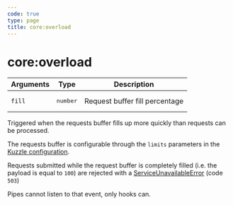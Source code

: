 ```yaml
---
code: true
type: page
title: core:overload
---
```


# core:overload



| Arguments | Type              | Description                    |
| --------- | ----------------- | ------------------------------ |
| `fill`    | <pre>number</pre> | Request buffer fill percentage |

Triggered when the requests buffer fills up more quickly than requests can be processed.

The requests buffer is configurable through the `limits` parameters in the [Kuzzle configuration](/core/1/guides/essentials/configuration/).

Requests submitted while the request buffer is completely filled (i.e. the payload is equal to `100`) are rejected with a [ServiceUnavailableError](/core/1/api/essentials/errors/#common-errors-default) (code `503`)

<div class="alert alert-info">Pipes cannot listen to that event, only hooks can.</div>
